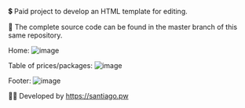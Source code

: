 💲 Paid project to develop an HTML template for editing.

🚫 The complete source code can be found in the master branch of this same repository.

Home:
![image](https://user-images.githubusercontent.com/77444767/118839276-c259b500-b89c-11eb-9a91-787398a91794.png)

Table of prices/packages:
![image](https://user-images.githubusercontent.com/77444767/118839537-f208bd00-b89c-11eb-8071-c265c6afbd96.png)

Footer:
![image](https://user-images.githubusercontent.com/77444767/118839599-00ef6f80-b89d-11eb-902f-629fe5c7c864.png)


👩‍💻 Developed by https://santiago.pw

